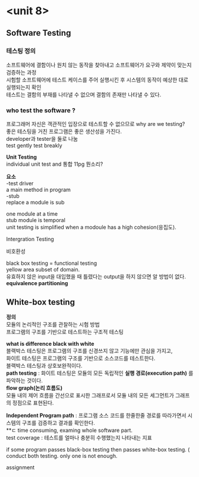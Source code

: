 <unit 8>
=========
## Software Testing ##  
  
### 테스팅 정의 ###  
소프트웨어에 결함이나 원치 않는 동작을 찾아내고 소프트웨어가 요구와 제약이 맞는지 검증하는 과정  
시험할 소프트웨어에 테스트 케이스를 주어 실행시킨 후 시스템의 동작이 예상한 대로 실행되는지 확인  
테스트는 결함의 부재를 나타낼 수 없으며 결함의 존재만 나타낼 수 있다.

### who test the software ? ###  
프로그래머 자신은 객관적인 입장으로 테스트할 수 없으므로 
why are we testing?  
좋은 테스팅을 거친 프로그램은 좋은 생산성을 가진다.  
developer과 tester을 둘로 나눔  
test gently test breakly  
  
**Unit Testing**  
individual unit test and 통합  11pg 뭔소리?  
  
**요소**  
-test driver  
a main method in program  
-stub  
replace a module is sub  
  
one module at a time  
stub module is temporal  
unit testing is simplified when a modoule has a high cohesion(응집도).  
  
Intergration Testing  

비호환성  
  
black box testing = functional testing  
yellow area subset of domain.  
유효하지 않은 input을 대입했을 때 틀렸다는 output을 하지 않으면 알 방법이 없다.  
**equivalence partitioning**  
  
## White-box testing ##  
**정의**  
모듈의 논리적인 구조를 관찰하는 시험 방법  
프로그램의 구조를 기반으로 테스트하는 구조적 테스팅  
  
**what is difference black with white**  
블랙박스 테스팅은 프로그램의 구조를 신경쓰지 않고 기능에만 관심을 가지고,  
화이트 테스팅은 프로그램의 구조를 기반으로 소스코드를 테스트한다.  
블랙박스 테스팅과 상호보완적이다.  
**path testing**  : 화이트 테스팅은 모듈의 모든 독립적인 **실행 경로(execution path)** 를 파악하는 것이다.  
**flow graph(논리 흐름도)**  
모듈 내의 제어 흐름을 간선으로 표시한 그래프로서 모듈 내의 모든 세그먼트가 그래프의 정점으로 표현된다.  

**Independent Program path** : 프로그램 소스 코드를 한줄한줄 경로를 따라가면서 시스템의 구조를 검증하고 결과를 확인한다.  
**ㄷ 
time consuming, examing whole software part.  
test coverage : 테스트를 얼마나 충분히 수행했는지 나타내는 지표  
    
if some program passes black-box testing then passes white-box testing.  (
conduct both testing.  only one is not enough.  
  
assignment  
